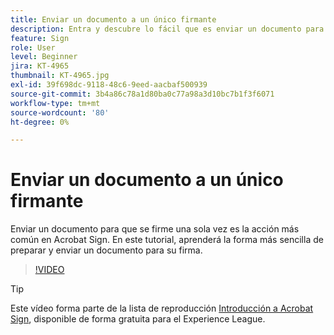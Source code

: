 ```yaml
---
title: Enviar un documento a un único firmante
description: Entra y descubre lo fácil que es enviar un documento para su firma
feature: Sign
role: User
level: Beginner
jira: KT-4965
thumbnail: KT-4965.jpg
exl-id: 39f698dc-9118-48c6-9eed-aacbaf500939
source-git-commit: 3b4a86c78a1d80ba0c77a98a3d10bc7b1f3f6071
workflow-type: tm+mt
source-wordcount: '80'
ht-degree: 0%

---
```


# Enviar un documento a un único firmante

Enviar un documento para que se firme una sola vez es la acción más común en Acrobat Sign. En este tutorial, aprenderá la forma más sencilla de preparar y enviar un documento para su firma.

>[!VIDEO](https://video.tv.adobe.com/v/341295?quality=12&learn=on&hidetitle=true)

>[!TIP]
>
>Este vídeo forma parte de la lista de reproducción [Introducción a Acrobat Sign](https://experienceleague.adobe.com/es/playlists/acrobat-sign-get-started-business-users), disponible de forma gratuita para el Experience League.